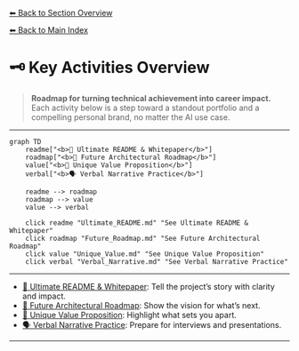 [⬅ Back to Section Overview](README.md)

[⬅ Back to Main Index](../../INDEX.md)

# 🗝️ Key Activities Overview

> **Roadmap for turning technical achievement into career impact.**
> Each activity below is a step toward a standout portfolio and a compelling personal brand, no matter the AI use case.

---

```mermaid
graph TD
    readme["<b>📖 Ultimate README & Whitepaper</b>"]
    roadmap["<b>🚀 Future Architectural Roadmap</b>"]
    value["<b>💎 Unique Value Proposition</b>"]
    verbal["<b>🗣️ Verbal Narrative Practice</b>"]

    readme --> roadmap
    roadmap --> value
    value --> verbal

    click readme "Ultimate_README.md" "See Ultimate README & Whitepaper"
    click roadmap "Future_Roadmap.md" "See Future Architectural Roadmap"
    click value "Unique_Value.md" "See Unique Value Proposition"
    click verbal "Verbal_Narrative.md" "See Verbal Narrative Practice"
```

---

- [📖 Ultimate README & Whitepaper](Ultimate_README.md): Tell the project’s story with clarity and impact.
- [🚀 Future Architectural Roadmap](Future_Roadmap.md): Show the vision for what’s next.
- [💎 Unique Value Proposition](Unique_Value.md): Highlight what sets you apart.
- [🗣️ Verbal Narrative Practice](Verbal_Narrative.md): Prepare for interviews and presentations.

---
